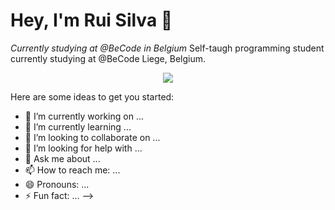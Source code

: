 # Hey, I'm Rui Silva 👋

*Currently studying at @BeCode in Belgium*
Self-taugh programming student currently studying at @BeCode Liege, Belgium.
<!-- ![Alt Text](https://media.giphy.com/media/v1.Y2lkPTc5MGI3NjExNWU0YTQ1MDZkYzllNWViZDNhODI0MTc5NjJhNGM5Y2EyNGMxNmY0OSZlcD12MV9pbnRlcm5hbF9naWZzX2dpZklkJmN0PWc/iIqmM5tTjmpOB9mpbn/giphy.gif) -->
<p align="center">
  <img src="https://media.giphy.com/media/v1.Y2lkPTc5MGI3NjExNWU0YTQ1MDZkYzllNWViZDNhODI0MTc5NjJhNGM5Y2EyNGMxNmY0OSZlcD12MV9pbnRlcm5hbF9naWZzX2dpZklkJmN0PWc/iIqmM5tTjmpOB9mpbn/giphy.gif" />
</p>
Here are some ideas to get you started:

- 🔭 I’m currently working on ...
- 🌱 I’m currently learning ...
- 👯 I’m looking to collaborate on ...
- 🤔 I’m looking for help with ...
- 💬 Ask me about ...
- 📫 How to reach me: ...
- 😄 Pronouns: ...
- ⚡ Fun fact: ...
-->
